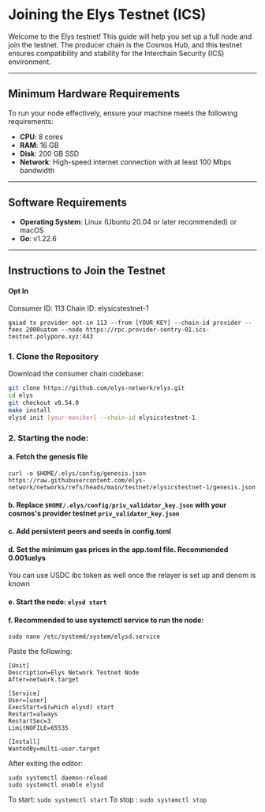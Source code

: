# Joining the Elys Testnet (ICS)

Welcome to the Elys testnet! This guide will help you set up a full node and join the testnet. The producer chain is the Cosmos Hub, and this testnet ensures compatibility and stability for the Interchain Security (ICS) environment.

---

## Minimum Hardware Requirements

To run your node effectively, ensure your machine meets the following requirements:

- **CPU**: 8 cores
- **RAM**: 16 GB
- **Disk**: 200 GB SSD
- **Network**: High-speed internet connection with at least 100 Mbps bandwidth

---

## Software Requirements

- **Operating System**: Linux (Ubuntu 20.04 or later recommended) or macOS
- **Go**: v1.22.6

---

## Instructions to Join the Testnet

#### Opt In

Consumer ID: 113
Chain ID: elysicstestnet-1

```
gaiad tx provider opt-in 113 --from [YOUR_KEY] --chain-id provider --fees 2000uatom --node https://rpc.provider-sentry-01.ics-testnet.polypore.xyz:443
```

### 1. Clone the Repository

Download the consumer chain codebase:

```bash
git clone https://github.com/elys-network/elys.git
cd elys
git checkout v0.54.0
make install
elysd init [your-moniker] --chain-id elysicstestnet-1
```

### 2. Starting the node:

#### a. Fetch the genesis file
```
curl -o $HOME/.elys/config/genesis.json https://raw.githubusercontent.com/elys-network/networks/refs/heads/main/testnet/elysicstestnet-1/genesis.json
```
#### b. Replace `$HOME/.elys/config/priv_validator_key.json` with your cosmos's provider testnet `priv_validator_key.json`

#### c. Add persistent peers and seeds in config.toml

#### d. Set the minimum gas prices in the app.toml file. Recommended 0.001uelys
You can use USDC ibc token as well once the relayer is set up and denom is known

#### e. Start the node: `elysd start`

#### f. Recommended to use systemctl service to run the node:

```
sudo nano /etc/systemd/system/elysd.service
```
Paste the following:

```
[Unit]
Description=Elys Network Testnet Node
After=network.target

[Service]
User=[user]
ExecStart=$(which elysd) start
Restart=always
RestartSec=3
LimitNOFILE=65535

[Install]
WantedBy=multi-user.target
```

After exiting the editor:
```
sudo systemctl daemon-reload
sudo systemctl enable elysd
```

To start: `sudo systemctl start`
To stop : `sudo systemctl stop`